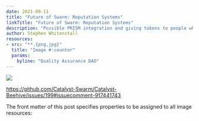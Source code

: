 ```yaml
---
date: 2021-09-11
title: "Future of Swarm: Reputation Systems"
linkTitle: "Future of Swarm: Reputation Systems"
description: "Possible PRISM integration and giving tokens to people who join meets"
author: Stephen Whitenstall
resources:
- src: "**.{png,jpg}"
  title: "Image #:counter"
  params:
    byline: "Quality Assurance DAO"
---
```


![](https://user-images.githubusercontent.com/25156451/132986348-fd09ad51-10ce-4636-94c2-a5f752f40e9b.png)

https://github.com/Catalyst-Swarm/Catalyst-Beehive/issues/199#issuecomment-917441743

The front matter of this post specifies properties to be assigned to all image resources:
